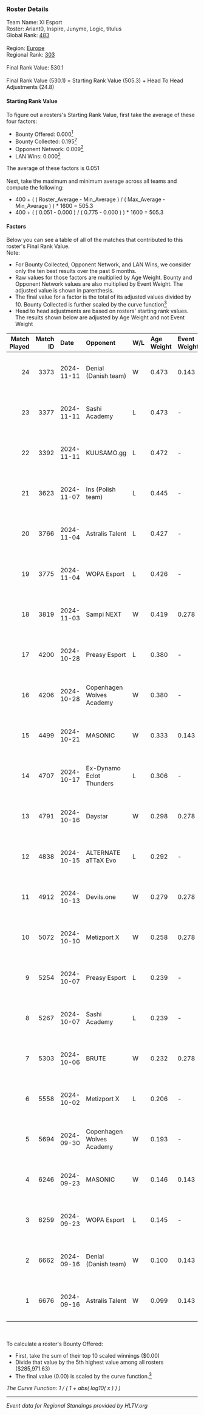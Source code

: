 ### Roster Details<br />
Team Name: XI Esport<br />
Roster: Ariant0, Inspire, Junyme, Logic, titulus<br />
Global Rank: [483](../../standings_global_2025_02_28.md)<br />
<br />
Region: [Europe]( ../../standings_europe_2025_02_28.md)<br />
Regional Rank: [303]( ../../standings_europe_2025_02_28.md)<br />
<br />
Final Rank Value:  530.1<br />
<br />
Final Rank Value (530.1) = Starting Rank Value (505.3) + Head To Head Adjustments (24.8)<br />

#### Starting Rank Value<br />
To figure out a rosters's Starting Rank Value, first take the average of these four factors:<br />
- Bounty Offered: 0.000[<sup>1</sup>](#table2)
- Bounty Collected: 0.195[<sup>2</sup>](#table1)
- Opponent Network: 0.009[<sup>2</sup>](#table1)
- LAN Wins: 0.000[<sup>2</sup>](#table1)

The average of these factors is 0.051<br />
<br />
Next, take the maximum and minimum average across all teams and compute the following:<br />
- 400 + ( ( Roster_Average - Min_Average ) / ( Max_Average - Min_Average ) ) * 1600 = 505.3
- 400 + ( ( 0.051 - 0.000 ) / ( 0.775 - 0.000 ) ) * 1600 = 505.3


#### Factors<br />
Below you can see a table of all of the matches that contributed to this roster's Final Rank Value.<br />
Note:<br />

- For Bounty Collected, Opponent Network, and LAN Wins, we consider only the ten best results over the past 6 months.
- Raw values for those factors are multiplied by Age Weight. Bounty and Opponent Network values are also multiplied by Event Weight. The adjusted value is shown in parenthesis.
- The final value for a factor is the total of its adjusted values divided by 10. Bounty Collected is further scaled by the curve function[<sup>3</sup>](#curveFunction)
- Head to head adjustments are based on rosters' starting rank values. The results shown below are adjusted by Age Weight and not Event Weight
<span id="table1"></span><br />


| Match Played | Match ID | Date       | Opponent                  | W/L | Age Weight | Event Weight | Bounty Collected | Opponent Network | LAN Wins  | H2H Adj. | Roster                                   |
| -: | -: | :- | :- | :- | :- | :- | :- | :- | :- | -: | :- |
|           24 |     3373 | 2024-11-11 | Denial (Danish team)      | W   | 0.473      | 0.143        | 0.001 (0.000)    | 0.114 (0.008)    | 0 (0.000) |    10.46 | Ariant0, Inspire, Junyme, Logic, titulus |
|           23 |     3377 | 2024-11-11 | Sashi Academy             | L   | 0.473      | -            | -                | -                | -         |    -4.02 | Ariant0, Inspire, Junyme, Logic, titulus |
|           22 |     3392 | 2024-11-11 | KUUSAMO.gg                | L   | 0.472      | -            | -                | -                | -         |    -7.65 | Ariant0, Junyme, Logic, Reedz, titulus   |
|           21 |     3623 | 2024-11-07 | Ins (Polish team)         | L   | 0.445      | -            | -                | -                | -         |    -4.18 | Ariant0, Junyme, Logic, Reedz, titulus   |
|           20 |     3766 | 2024-11-04 | Astralis Talent           | L   | 0.427      | -            | -                | -                | -         |    -3.34 | Ariant0, Inspire, Junyme, Logic, titulus |
|           19 |     3775 | 2024-11-04 | WOPA Esport               | L   | 0.426      | -            | -                | -                | -         |    -2.04 | Ariant0, Inspire, Junyme, Logic, titulus |
|           18 |     3819 | 2024-11-03 | Sampi NEXT                | W   | 0.419      | 0.278        | 0.000 (0.000)    | 0.027 (0.003)    | 0 (0.000) |     5.99 | Ariant0, Junyme, Logic, Reedz, titulus   |
|           17 |     4200 | 2024-10-28 | Preasy Esport             | L   | 0.380      | -            | -                | -                | -         |    -2.12 | Ariant0, Inspire, Junyme, Logic, titulus |
|           16 |     4206 | 2024-10-28 | Copenhagen Wolves Academy | W   | 0.380      | -            | -                | -                | 0 (0.000) |     3.73 | Ariant0, Inspire, Junyme, Logic, titulus |
|           15 |     4499 | 2024-10-21 | MASONIC                   | W   | 0.333      | 0.143        | 0.001 (0.000)    | 0.129 (0.006)    | 0 (0.000) |     7.07 | Ariant0, Inspire, Junyme, Logic, titulus |
|           14 |     4707 | 2024-10-17 | Ex-Dynamo Eclot Thunders  | L   | 0.306      | -            | -                | -                | -         |    -3.77 | Ariant0, Inspire, Junyme, Logic, titulus |
|           13 |     4791 | 2024-10-16 | Daystar                   | W   | 0.298      | 0.278        | 0.000 (0.000)    | 0.147 (0.012)    | 0 (0.000) |     6.47 | Ariant0, G0op, Inspire, Logic, titulus   |
|           12 |     4838 | 2024-10-15 | ALTERNATE aTTaX Evo       | L   | 0.292      | -            | -                | -                | -         |    -3.27 | Ariant0, Inspire, Junyme, Logic, titulus |
|           11 |     4912 | 2024-10-13 | Devils.one                | W   | 0.279      | 0.278        | 0.001 (0.000)    | 0.082 (0.006)    | 0 (0.000) |     6.27 | Ariant0, Inspire, Junyme, Logic, titulus |
|           10 |     5072 | 2024-10-10 | Metizport X               | W   | 0.258      | 0.278        | 0.002 (0.000)    | 0.239 (0.017)    | 0 (0.000) |     5.50 | Ariant0, G0op, Inspire, Logic, titulus   |
|            9 |     5254 | 2024-10-07 | Preasy Esport             | L   | 0.239      | -            | -                | -                | -         |    -1.19 | Ariant0, G0op, Inspire, Logic, titulus   |
|            8 |     5267 | 2024-10-07 | Sashi Academy             | L   | 0.239      | -            | -                | -                | -         |    -2.04 | Ariant0, G0op, Inspire, Logic, titulus   |
|            7 |     5303 | 2024-10-06 | BRUTE                     | W   | 0.232      | 0.278        | 0.005 (0.000)    | 0.371 (0.024)    | 0 (0.000) |     5.69 | Ariant0, G0op, Inspire, Logic, titulus   |
|            6 |     5558 | 2024-10-02 | Metizport X               | L   | 0.206      | -            | -                | -                | -         |    -2.09 | Ariant0, G0op, Inspire, Logic, titulus   |
|            5 |     5694 | 2024-09-30 | Copenhagen Wolves Academy | W   | 0.193      | -            | -                | -                | 0 (0.000) |     2.09 | Ariant0, G0op, Inspire, Logic, titulus   |
|            4 |     6246 | 2024-09-23 | MASONIC                   | W   | 0.146      | 0.143        | 0.001 (0.000)    | 0.129 (0.003)    | 0 (0.000) |     3.20 | Ariant0, G0op, Inspire, Logic, titulus   |
|            3 |     6259 | 2024-09-23 | WOPA Esport               | L   | 0.145      | -            | -                | -                | -         |    -0.60 | Ariant0, G0op, Inspire, Logic, titulus   |
|            2 |     6662 | 2024-09-16 | Denial (Danish team)      | W   | 0.100      | 0.143        | 0.001 (0.000)    | 0.114 (0.002)    | -         |     2.18 | Ariant0, G0op, Inspire, Logic, titulus   |
|            1 |     6676 | 2024-09-16 | Astralis Talent           | W   | 0.099      | 0.143        | 0.003 (0.000)    | 0.640 (0.009)    | -         |     2.52 | Ariant0, G0op, Inspire, Logic, titulus   |

<br />
<span id="table2"></span><br />
To calculate a roster's Bounty Offered:<br />

- First, take the sum of their top 10 scaled winnings ($0.00)
- Divide that value by the 5th highest value among all rosters ($285,971.63)
- The final value (0.00) is scaled by the curve function.[<sup>3</sup>](#curveFunction)

<span id="curveFunction"></span>_The Curve Function: 1 / ( 1 + abs( log10( x ) ) )_<br />

---
_Event data for Regional Standings provided by HLTV.org_<br />
